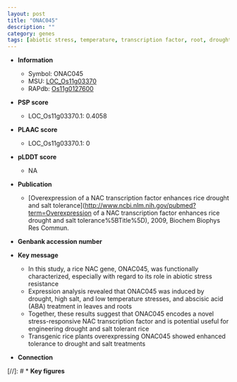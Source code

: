 ```yaml
---
layout: post
title: "ONAC045"
description: ""
category: genes
tags: [abiotic stress, temperature, transcription factor, root, drought, salt]
---
```


* **Information**  
    + Symbol: ONAC045  
    + MSU: [LOC_Os11g03370](http://rice.plantbiology.msu.edu/cgi-bin/ORF_infopage.cgi?orf=LOC_Os11g03370)  
    + RAPdb: [Os11g0127600](http://rapdb.dna.affrc.go.jp/viewer/gbrowse_details/irgsp1?name=Os11g0127600)  

* **PSP score**  
    + LOC_Os11g03370.1: 0.4058 

* **PLAAC score**  
    + LOC_Os11g03370.1: 0 

* **pLDDT score**
    + NA


* **Publication**  
    + [Overexpression of a NAC transcription factor enhances rice drought and salt tolerance](http://www.ncbi.nlm.nih.gov/pubmed?term=Overexpression of a NAC transcription factor enhances rice drought and salt tolerance%5BTitle%5D), 2009, Biochem Biophys Res Commun.

* **Genbank accession number**  

* **Key message**  
    + In this study, a rice NAC gene, ONAC045, was functionally characterized, especially with regard to its role in abiotic stress resistance
    + Expression analysis revealed that ONAC045 was induced by drought, high salt, and low temperature stresses, and abscisic acid (ABA) treatment in leaves and roots
    + Together, these results suggest that ONAC045 encodes a novel stress-responsive NAC transcription factor and is potential useful for engineering drought and salt tolerant rice
    + Transgenic rice plants overexpressing ONAC045 showed enhanced tolerance to drought and salt treatments

* **Connection**  

[//]: # * **Key figures**  


